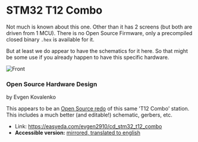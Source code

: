 # STM32 T12 Combo

Not much is known about this one. Other than it has 2 screens (but both are driven from 1 MCU). There is no Open Source Firmware, only a precompiled closed binary `.hex` is available for it.

But at least we do appear to have the schematics for it here. So that might be some use if you already happen to have this specific hardware.

![Front](Combo_HW101_ENC.hex.jpg)

### Open Source Hardware Design

by Evgen Kovalenko

This appears to be an [Open Source redo](/controllers/research/easyeda) of this same 'T12 Combo' station. This includes a much better (and editable!) schematic, gerbers, etc.

* Link: https://easyeda.com/evgen2910/cd_stm32_t12_combo
* **Accessible version:** [mirrored, translated to english](https://htmlpreview.github.io/?https://media.githubusercontent.com/media/dreamcat4/t12-t245-controllers-docs/master/research/easyeda/CD_STM32_T12_Combo%20-%20EasyEDA%20(2020-07-05%2023_06_41).html)



